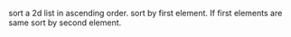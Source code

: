 sort a 2d list in ascending order.
sort by first element. If first elements are same sort by second element.
